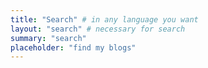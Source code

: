 ```yaml
---
title: "Search" # in any language you want
layout: "search" # necessary for search
summary: "search"
placeholder: "find my blogs"
---
```

